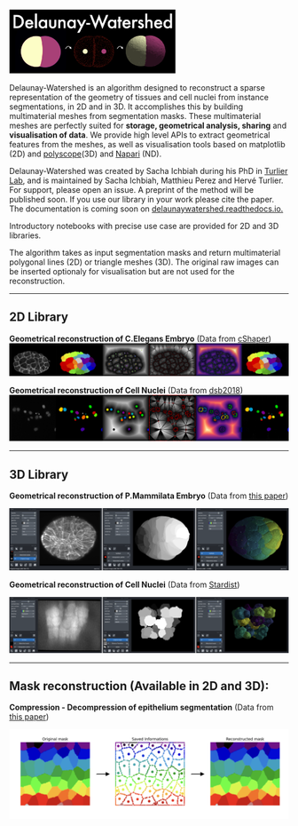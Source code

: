 <img src="Figures_readme/Figure_logo_white_arrow.png" alt="drawing" width="300"/>


Delaunay-Watershed is an algorithm designed to reconstruct a sparse representation of the geometry of tissues and cell nuclei from instance segmentations, in 2D and in 3D. It accomplishes this by building multimaterial meshes from segmentation masks. These multimaterial meshes are perfectly suited for **storage, geometrical analysis, sharing** and **visualisation of data**. We provide high level APIs to extract geometrical features from the meshes, as well as visualisation tools based on matplotlib (2D) and [polyscope](https://polyscope.run)(3D) and [Napari](https://napari.org) (ND).

Delaunay-Watershed was created by Sacha Ichbiah during his PhD in [Turlier Lab](https://www.turlierlab.com), and is maintained by Sacha Ichbiah, Matthieu Perez and Hervé Turlier. For support, please open an issue.
A preprint of the method will be published soon. If you use our library in your work please cite the paper. The documentation is coming soon on [delaunaywatershed.readthedocs.io.](delaunaywatershed.readthedocs.io.)

Introductory notebooks with precise use case are provided for 2D and 3D libraries. 

The algorithm takes as input segmentation masks and return multimaterial polygonal lines (2D) or triangle meshes (3D).
The original raw images can be inserted optionaly for visualisation but are not used for the reconstruction.

---
## 2D Library


**Geometrical reconstruction of C.Elegans Embryo** (Data from [cShaper](cao13jf.github.io/cshaperpage/))
![](Figures_readme/DW_2d_celegans.png "Title")


**Geometrical reconstruction of Cell Nuclei** (Data from [dsb2018](https://www.kaggle.com/c/data-science-bowl-2018))
![](Figures_readme/DW_2d_nuclei.png "Title")

---
## 3D Library

**Geometrical reconstruction of P.Mammilata Embryo** (Data from [this paper](https://www.science.org/doi/10.1126/science.aar5663))

![](Figures_readme/DW_3d.png "Title")

**Geometrical reconstruction of Cell Nuclei**  (Data from [Stardist](https://github.com/stardist/stardist))

![](Figures_readme/DW_3d_nuclei.png "Title")

---
## Mask reconstruction (Available in 2D and 3D): 
**Compression - Decompression of epithelium segmentation** (Data from [this paper](https://www.sciencedirect.com/science/article/pii/S0167488905000935#fig6))

![](Figures_readme/Mask_reconstruction.png "Title")






